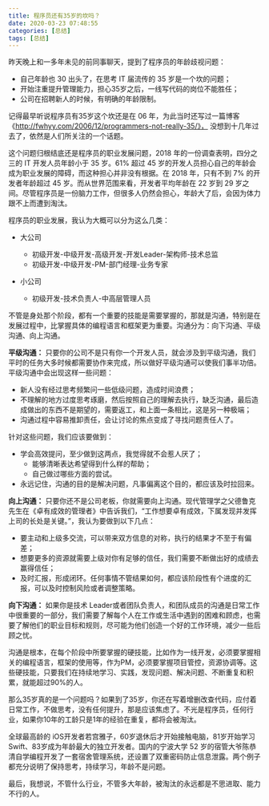 ```yaml
---
title: 程序员还有35岁的坎吗？
date: 2020-03-23 07:48:55
categories: [总结]
tags: [总结]
---
```


昨天晚上和一多年未见的前同事聊天，提到了程序员的年龄歧视问题：

* 自己年龄也 30 出头了，在思考 IT 届流传的 35 岁是一个坎的问题；
* 开始注重提升管理能力，担心35岁之后，一线写代码的岗位不能胜任；
* 公司在招聘新人的时候，有明确的年龄限制。

<!--more-->

记得最早听说程序员有35岁这个坎还是在 06 年，为此当时还写过一篇博客《http://fwhyy.com/2006/12/programmers-not-really-35/》， 没想到十几年过去了，依然是人们所关注的一个话题。

这个问题归根结底还是程序员的职业发展问题，2018 年的一份调查表明，四分之三的 IT 开发人员年龄小于 35 岁。61% 超过 45 岁的开发人员担心自己的年龄会成为职业发展的障碍，而这种担心并非没有根据。在 2018 年，只有不到 7% 的开发者年龄超过 45 岁。而从世界范围来看，开发者平均年龄在 22 岁到 29 岁之间。尽管程序员是一份脑力工作，但很多人仍然会担心，年龄大了后，会因为体力跟不上而遭到淘汰。

程序员的职业发展，我认为大概可以分为这么几类：

* 大公司
	* 初级开发-中级开发-高级开发-开发Leader-架构师-技术总监
	* 初级开发-中级开发-PM-部门经理-业务专家

* 小公司
	* 初级开发-技术负责人-中高层管理人员

不管是身处那个阶段，都有一个重要的技能是需要掌握的，那就是沟通，特别是在发展过程中，比掌握具体的编程语言​和框架更为重要。沟通分为：向下沟通、平级沟通、向上沟通。

**平级沟通：** 只要你的公司不是只有你一个开发人员，就会涉及到平级沟通，我们平时的任务大多时候都需要协作来完成，所以做好平级沟通可以使我们事半功倍。平级沟通中会出现这样一些问题：

* 新人没有经过思考频繁问一些低级问题，造成时间浪费；
* 不理解的地方过度思考琢磨，然后按照自己的理解去执行，缺乏沟通，最后造成做出的东西不是期望的，需要返工，和上面一条相比，这是另一种极端；
* 沟通过程中容易推卸责任，会让讨论的焦点变成了寻找问题责任人了。

针对这些问题，我们应该要做到：

* 学会高效提问，至少做到这两点，我觉得就不会惹人厌了；
	* 能够清晰表达希望得到什么样的帮助；
	* 自己做过哪些方面的尝试。
* 永远记住，沟通的目的是解决问题，凡事偏离这个目的，都应该及时拉回来。

**向上沟通：** 只要你还不是公司老板，你就需要向上沟通。现代管理学之父德鲁克先生在《卓有成效的管理者》中告诉我们，“工作想要卓有成效，下属发现并发挥上司的长处是关键。”，我认为要做到以下几点：

* 要主动和上级多交流，可以带来双方信息的对称，执行的结果才不至于有偏差；
* 想要更多的资源就需要上级对你有足够的信任，我们需要不断做出好的成绩去赢得信任；
* 及时汇报，形成闭环。任何事情不管结果如何，都应该阶段性有个进度的汇报，可以及时控制风险或者调整策略。

**向下沟通：** 如果你是技术 Leader或者团队负责人，和团队成员的沟通是日常工作中很重要的一部分，我们需要了解每个人在工作或生活中遇到的困难和顾虑，也需要了解他们的职业目标和规则，尽可能为他们创造一个好的工作环境，减少一些后顾之忧。

沟通是根本，在每个阶段中所要掌握的硬技能，比如作为一线开发，必须要掌握相关的编程语言，框架的使用等，作为PM，必须要掌握项目管控，资源协调等。这些硬技能，只要我们在持续地学习、实践，发现问题、解决问题、不断重复和积累，就能超过90%的人。

那么35岁真的是一个问题吗？如果到了35岁，你还在写着增删改查代码，应付着日常工作，不做思考，没有任何提升，那是应该焦虑了。不光是程序员，任何行业，如果你10年的工龄只是1年的经验在重复，都将会被淘汰。

全球最高龄的 iOS开发者若宫雅子，60岁退休后才开始接触电脑，81岁开始学习 Swift、83岁成为年龄最大的独立开发者。国内的宁波大学 52 岁的宿管大爷陈恭清自学编程开发了一套宿舍管理系统，还设置了双重密码防止信息泄露。两个例子都充分说明了保持思考，持续学习，年龄不是问题。

最后，我想说，不管什么行业，不管多大年龄，被淘汰的永远都是不思进取、能力不行的人。


